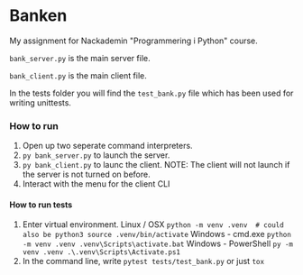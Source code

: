 # Banken

My assignment for Nackademin "Programmering i Python" course.

`bank_server.py` is the main server file.

`bank_client.py` is the main client file.

In the tests folder you will find the `test_bank.py` file which has been used for writing unittests.


### How to run
1. Open up two seperate command interpreters.
2. `py bank_server.py` to launch the server.
3. `py bank_client.py` to launc the client. NOTE: The client will not launch if the server is not turned on before.
4. Interact with the menu for the client CLI

#### How to run tests
1. Enter virtual environment.
Linux / OSX
`python -m venv .venv  # could also be python3
source .venv/bin/activate`
Windows - cmd.exe
`python -m venv .venv
.venv\Scripts\activate.bat`
Windows - PowerShell
`py -m venv .venv
.\.venv\Scripts\Activate.ps1`
2. In the command line, write `pytest tests/test_bank.py` or just `tox`
